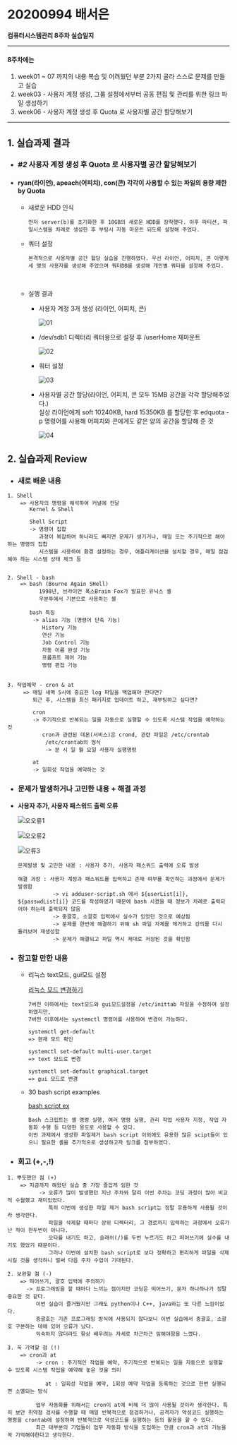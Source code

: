 # 20200994 배서은
**컴퓨터시스템관리 8주차 실습일지**

---
#### 8주차에는 
1. week01 ~ 07 까지의 내용 복습 및 어려웠던 부분 2가지 골라 스스로 문제를 만들고 실습
2. week03 - 사용자 계정 생성, 그룹 설정에서부터 공동 편집 및 관리를 위한 링크 파일 생성하기
3. week06 - 사용자 계정 생성 후 Quota 로 사용자별 공간 할당해보기
---

## 1. 실습과제 결과

* ### *#2* **사용자 계정 생성 후 Quota 로 사용자별 공간 할당해보기**
  
* #### **ryan(라이언), apeach(어피치), con(콘) 각각이 사용할 수 있는 파일의 용량 제한 by Quota** <br>
    
  * 새로운 HDD 인식

    ```
    먼저 server(b)를 초기화한 후 10GB의 새로운 HDD를 장착했다. 이후 파티션, 파일시스템을 차례로 생성한 후 부팅시 자동 마운트 되도록 설정해 주었다.
    ```

  * 쿼터 설정

    ```
    본격적으로 사용자별 공간 할당 실습을 진행하였다. 우선 라이언, 어피치, 콘 이렇게 세 명의 사용자를 생성해 주었으며 쿼터DB를 생성해 개인별 쿼터를 설정해 주었다.
    ```
    <br>
  * 실행 결과

    - 사용자 계정 3개 생성 (라이언, 어피치, 콘)

        ![01](https://user-images.githubusercontent.com/77660379/116003379-b0d41300-a638-11eb-8c78-0fc4c2d27cf4.JPG)

    - /dev/sdb1 디렉터리 쿼터용으로 설정 후 /userHome 재마운트

        ![02](https://user-images.githubusercontent.com/77660379/116003390-c0535c00-a638-11eb-9ec4-aea2a802bc07.JPG)
    
    - 쿼터 설정

        ![03](https://user-images.githubusercontent.com/77660379/116003409-cea17800-a638-11eb-8153-b597d547f650.JPG)

     - 사용자별 공간 할당(라이언, 어피치, 콘 모두 15MB 공간을 각각 할당해주었다.)<br>
        실상 라이언에게 soft 10240KB, hard 15350KB 를 할당한 후 edquota -p 명령어를 사용해 어피치와 콘에게도 같은 양의 공간을 할당해 준 것

        ![04](https://user-images.githubusercontent.com/77660379/116003420-d8c37680-a638-11eb-873e-840485184c92.JPG)


## 2. 실습과제 Review

* ### **새로 배운 내용**

```
1. Shell
    => 사용자의 명령을 해석하여 커널에 전달
       Kernel & Shell

       Shell Script
       -> 명령어 집합
          과정이 복잡하여 하나라도 빠지면 문제가 생기거나, 매일 또는 주기적으로 해야 하는 명령의 집합
          시스템을 사용하여 환경 설정하는 경우, 애플리케이션을 설치할 경우, 매일 점검해야 하는 시스템 상태 체크 등


2. Shell - bash
    => bash (Bourne Again SHell)
          1998년, 브라이언 폭스Brain Fox가 발표한 유닉스 셸
          우분투에서 기본으로 사용하는 셸

       bash 특징
        -> alias 기능 (명령어 단축 기능)
           History 기능
           연산 기능
           Job Control 기능
           자동 이름 완성 기능
           프롬프트 제어 기능
           명령 편집 기능


3. 작업예약 - cron & at
     => 매일 새벽 5시에 중요한 log 파일을 백업해야 한다면?
        퇴근 후, 시스템을 최신 패키지로 업데이트 하고, 재부팅하고 싶다면?

        cron
        -> 주기적으로 반복되는 일을 자동으로 실행할 수 있도록 시스템 작업을 예약하는 것
           cron과 관련된 데몬(서비스)은 crond, 관련 파일은 /etc/crontab
            /etc/crontab의 형식
            -> 분 시 일 월 요일 사용자 실행명령

        at
        -> 일회성 작업을 예약하는 것
```

* ### **문제가 발생하거나 고민한 내용 + 해결 과정**

- **사용자 추가, 사용자 패스워드 출력 오류**

    ![오오류1](https://user-images.githubusercontent.com/77660379/114819652-c6f00100-9df8-11eb-91c0-07dca32d84d4.JPG)

    ![오오류2](https://user-images.githubusercontent.com/77660379/114819695-d707e080-9df8-11eb-9854-aa260334fe94.JPG)

    ![오류3](https://user-images.githubusercontent.com/77660379/114819756-e71fc000-9df8-11eb-80ba-53ae40bf05b8.JPG)

    ```
    문제발생 및 고민한 내용 : 사용자 추가, 사용자 패스워드 출력에 오류 발생

    해결 과정 : 사용자 계정과 패스워드를 입력하고 존재 여부를 확인하는 과정에서 문제가 발생함
               -> vi adduser-script.sh 에서 ${userList[i]}, ${passwdList[i]} 코드를 작성하였기 때문에 bash 시켰을 때 정보가 차례로 출력되어야 하는데 출력되지 않음
               -> 중괄호, 소괄호 입력에서 실수가 있었던 것으로 예상됨
               -> 문제를 한번에 해결하기 위해 sh 파일 자체를 제거하고 강의를 다시 돌려보며 재생성함
               -> 문제가 해결되고 파일 역시 제대로 저장된 것을 확인함
    ````

* ### **참고할 만한 내용**

  * 리눅스 text모드, gui모드 설정

    [리눅스 모드 변경하기](https://shsec.tistory.com/7)

    ```
    7버전 이하에서는 text모드와 gui모드설정을 /etc/inittab 파일을 수정하여 설정하였지만,
    7버전 이후에서는 systemctl 명령어를 사용하여 변경이 가능하다.

    systemctl get-default
    => 현재 모드 확인

    systemctl set-default multi-user.target
    => text 모드로 변경

    systemctl set-default graphical.target
    => gui 모드로 변경
    ```

  * 30 bash script examples

    [bash script ex](https://linuxhint.com/30_bash_script_examples/#t21)

    ```
    Bash 스크립트는 셸 명령 실행, 여러 명령 실행, 관리 작업 사용자 지정, 작업 자동화 수행 등 다양한 용도로 사용할 수 있다.
    이번 과제에서 생성한 파일제거 bash script 이외에도 유용한 많은 scipt들이 있으니 필요한 셸을 추가적으로 생성하고자 링크를 첨부하였다.
    ```

* ### **회고 (+,-,!)**
```
1. 뿌듯했던 점 (+)
    => 지금까지 해왔던 실습 중 가장 즐겁게 임한 것
          -> 오류가 많이 발생했던 지난 주차와 달리 이번 주차는 코딩 과정이 많아 비교적 수월했고 재미있었다.
             특히 이번에 생성한 파일 제거 bash script는 정말 유용하게 사용될 것이라 생각한다.
             파일을 삭제할 때마다 상위 디렉터리, 그 경로까지 입력하는 과정에서 오류가 난 적이 한두번이 아니다.
             오타를 내기도 하고, 슬래쉬(/)를 두번 누르기도 하고 띄어쓰기에 실수를 내기도 했었기 때문이다.
             그러나 이번에 설치한 bash script로 보다 정확하고 편리하게 파일을 삭제시킬 것을 생각하니 벌써 다음 주차 수업이 기대된다.
       
2. 보완할 점 (-)
    => 띄어쓰기, 괄호 입력에 주의하기
      -> 프로그래밍을 할 때마다 느끼는 점이지만 코딩은 띄어쓰기, 문자 하나하나가 정말 중요한 것 같다.
         이번 실습이 즐거웠지만 그래도 python이나 C++, java와는 또 다른 느낌이었다.
         중괄호는 기존 프로그래밍 방식에 사용되지 않다보니 이번 실습에서 중괄호, 소괄호 구분하는 데에 있어 오류가 났다.
         익숙하지 않더라도 항상 배우려는 자세로 차근차근 임해야함을 느꼈다.
 
3. 꼭 기억할 점 (!) 
    => cron과 at
         -> cron : 주기적인 작업을 예약, 주기적으로 반복되는 일을 자동으로 실행할 수 있도록 시스템 작업을 예약해 놓은 것을 의미

            at : 일회성 작업을 예약, 1회성 예약 작업을 등록하는 것으로 한번 실행되면 소멸되는 방식

         업무 자동화를 위해서는 cron이 at에 비해 더 많이 사용될 것이라 생각한다. 특히 보안 취약점 검사를 수행할 때 매일 반복적으로 점검하거나, 공격자가 악성코드 실행하는 명령을 crontab에 설정하여 반복적으로 악성코드를 실행하는 등의 활용을 할 수 있다.
         최근 대부분의 기업들이 업무 자동화 방식을 도입하는 만큼 cron과 at의 기능을 꼭 기억해야한다고 생각한다.